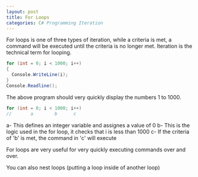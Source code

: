 ```yaml
---
layout: post
title: For Loops
categories: C# Programming Iteration
---
```

For loops is one of three types of iteration, while a criteria is met, a command will be executed until the criteria is no longer met.
Iteration is the technical term for looping.
```csharp
for (int = 0; i < 1000; i++)
{
  Console.WriteLine(i);
}
Console.Readline();
```
The above program should very quickly display the numbers 1 to 1000.

```csharp
for (int = 0; i < 1000; i++)
//       a        b      c
```
a- This defines an integer variable and assignes a value of 0
b- This is the logic used in the for loop, it checks that i is less than 1000
c- If the criteria of 'b' is met, the command in 'c' will execute

For loops are very useful for very quickly executing commands over and over.

You can also nest loops (putting a loop inside of another loop)

